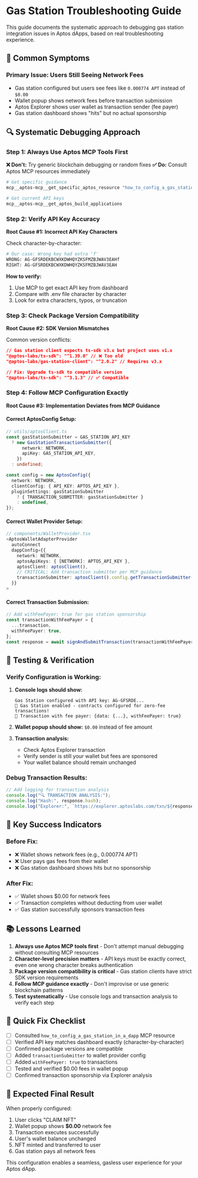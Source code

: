 # Gas Station Troubleshooting Guide

This guide documents the systematic approach to debugging gas station integration issues in Aptos dApps, based on real troubleshooting experience.

## 🚨 Common Symptoms

### Primary Issue: Users Still Seeing Network Fees
- Gas station configured but users see fees like `0.000774 APT` instead of `$0.00`
- Wallet popup shows network fees before transaction submission
- Aptos Explorer shows user wallet as transaction sender (fee payer)
- Gas station dashboard shows "hits" but no actual sponsorship

## 🔍 Systematic Debugging Approach

### Step 1: Always Use Aptos MCP Tools First
**❌ Don't:** Try generic blockchain debugging or random fixes
**✅ Do:** Consult Aptos MCP resources immediately

```bash
# Get specific guidance
mcp__aptos-mcp__get_specific_aptos_resource "how_to_config_a_gas_station_in_a_dapp"

# Get current API keys
mcp__aptos-mcp__get_aptos_build_applications
```

### Step 2: Verify API Key Accuracy
**Root Cause #1: Incorrect API Key Characters**

Check character-by-character:
```bash
# Our case: Wrong key had extra 'f'
WRONG: AG-GFSRDEKBCWXKDWHQYZKSFMZBJWAV3EAHf
RIGHT: AG-GFSRDEKBCWXKDWHQYZKSFMZBJWAV3EAH
```

**How to verify:**
1. Use MCP to get exact API key from dashboard
2. Compare with .env file character by character
3. Look for extra characters, typos, or truncation

### Step 3: Check Package Version Compatibility
**Root Cause #2: SDK Version Mismatches**

Common version conflicts:
```json
// Gas station client expects ts-sdk v3.x but project uses v1.x
"@aptos-labs/ts-sdk": "^1.39.0" // ❌ Too old
"@aptos-labs/gas-station-client": "^2.0.2" // Requires v3.x

// Fix: Upgrade ts-sdk to compatible version  
"@aptos-labs/ts-sdk": "^3.1.3" // ✅ Compatible
```

### Step 4: Follow MCP Configuration Exactly
**Root Cause #3: Implementation Deviates from MCP Guidance**

#### Correct AptosConfig Setup:
```typescript
// utils/aptosClient.ts
const gasStationSubmitter = GAS_STATION_API_KEY
  ? new GasStationTransactionSubmitter({
      network: NETWORK,
      apiKey: GAS_STATION_API_KEY,
    })
  : undefined;

const config = new AptosConfig({
  network: NETWORK,
  clientConfig: { API_KEY: APTOS_API_KEY },
  pluginSettings: gasStationSubmitter
    ? { TRANSACTION_SUBMITTER: gasStationSubmitter }
    : undefined,
});
```

#### Correct Wallet Provider Setup:
```typescript
// components/WalletProvider.tsx
<AptosWalletAdapterProvider
  autoConnect
  dappConfig={{
    network: NETWORK,
    aptosApiKeys: { [NETWORK]: APTOS_API_KEY },
    aptosClient: aptosClient(),
    // CRITICAL: Add transaction submitter per MCP guidance
    transactionSubmitter: aptosClient().config.getTransactionSubmitter(),
  }}
>
```

#### Correct Transaction Submission:
```typescript
// Add withFeePayer: true for gas station sponsorship
const transactionWithFeePayer = {
  ...transaction,
  withFeePayer: true,
};
const response = await signAndSubmitTransaction(transactionWithFeePayer);
```

## 🧪 Testing & Verification

### Verify Configuration is Working:
1. **Console logs should show:**
   ```
   Gas Station configured with API key: AG-GFSRDE...
   🎉 Gas Station enabled - contracts configured for zero-fee transactions!
   🎯 Transaction with fee payer: {data: {...}, withFeePayer: true}
   ```

2. **Wallet popup should show:** `$0.00` instead of fee amount

3. **Transaction analysis:**
   - Check Aptos Explorer transaction
   - Verify sender is still your wallet but fees are sponsored
   - Your wallet balance should remain unchanged

### Debug Transaction Results:
```typescript
// Add logging for transaction analysis
console.log("🔍 TRANSACTION ANALYSIS:");
console.log("Hash:", response.hash);
console.log("Explorer:", `https://explorer.aptoslabs.com/txn/${response.hash}?network=${NETWORK}`);
```

## 🎯 Key Success Indicators

### Before Fix:
- ❌ Wallet shows network fees (e.g., 0.000774 APT)
- ❌ User pays gas fees from their wallet
- ❌ Gas station dashboard shows hits but no sponsorship

### After Fix:
- ✅ Wallet shows $0.00 for network fees
- ✅ Transaction completes without deducting from user wallet
- ✅ Gas station successfully sponsors transaction fees

## 📚 Lessons Learned

1. **Always use Aptos MCP tools first** - Don't attempt manual debugging without consulting MCP resources
2. **Character-level precision matters** - API keys must be exactly correct, even one wrong character breaks authentication
3. **Package version compatibility is critical** - Gas station clients have strict SDK version requirements
4. **Follow MCP guidance exactly** - Don't improvise or use generic blockchain patterns
5. **Test systematically** - Use console logs and transaction analysis to verify each step

## 🔧 Quick Fix Checklist

- [ ] Consulted `how_to_config_a_gas_station_in_a_dapp` MCP resource
- [ ] Verified API key matches dashboard exactly (character-by-character)
- [ ] Confirmed package versions are compatible
- [ ] Added `transactionSubmitter` to wallet provider config
- [ ] Added `withFeePayer: true` to transactions
- [ ] Tested and verified $0.00 fees in wallet popup
- [ ] Confirmed transaction sponsorship via Explorer analysis

## 🚀 Expected Final Result

When properly configured:
1. User clicks "CLAIM NFT"
2. Wallet popup shows **$0.00** network fee
3. Transaction executes successfully
4. User's wallet balance unchanged
5. NFT minted and transferred to user
6. Gas station pays all network fees

This configuration enables a seamless, gasless user experience for your Aptos dApp.